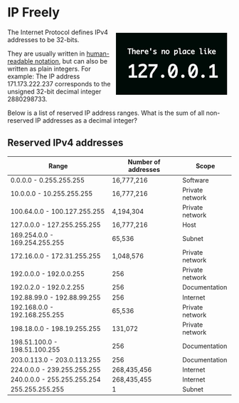 # IP Freely

<img src="image.jpg" align="right" width="250px" style="margin: 10px;">

The Internet Protocol defines IPv4 addresses to be 32-bits.

They are usually written in [human-readable notation](https://en.wikipedia.org/wiki/Classless_Inter-Domain_Routing), but can also be written as plain integers. For example:
The IP address 171.173.222.237 corresponds to the unsigned 32-bit
decimal integer 2880298733.

Below is a list of reserved IP address ranges. What is the sum of all
non-reserved IP addresses as a decimal integer?

## Reserved IPv4 addresses

| Range                         | Number of addresses | Scope           |
|-------------------------------|---------------------|-----------------|
| 0.0.0.0 - 0.255.255.255       | 16,777,216          | Software        |
| 10.0.0.0 - 10.255.255.255     | 16,777,216          | Private network |
| 100.64.0.0 - 100.127.255.255  | 4,194,304           | Private network |
| 127.0.0.0 - 127.255.255.255   | 16,777,216          | Host            |
| 169.254.0.0 - 169.254.255.255 | 65,536              | Subnet          |
| 172.16.0.0 - 172.31.255.255   | 1,048,576           | Private network |
| 192.0.0.0 - 192.0.0.255       | 256                 | Private network |
| 192.0.2.0 - 192.0.2.255       | 256                 | Documentation   |
| 192.88.99.0 - 192.88.99.255   | 256                 | Internet        |
| 192.168.0.0 - 192.168.255.255 | 65,536              | Private network |
| 198.18.0.0 - 198.19.255.255   | 131,072             | Private network |
| 198.51.100.0 - 198.51.100.255 | 256                 | Documentation   |
| 203.0.113.0 - 203.0.113.255   | 256                 | Documentation   |
| 224.0.0.0 - 239.255.255.255   | 268,435,456         | Internet        |
| 240.0.0.0 - 255.255.255.254   | 268,435,455         | Internet        |
| 255.255.255.255               | 1                   | Subnet          |
